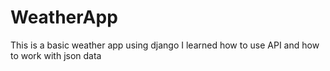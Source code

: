 # WeatherApp
This is a basic weather app using django 
I learned how to use API and how to work with json data
